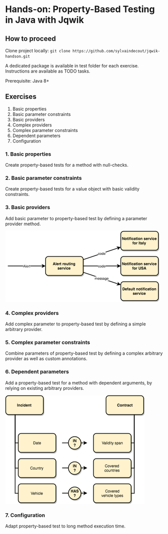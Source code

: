# Hands-on: Property-Based Testing in Java with Jqwik

## How to proceed
Clone project locally:
`git clone https://github.com/sylvaindecout/jqwik-handson.git`

A dedicated package is available in test folder for each exercise.
Instructions are available as TODO tasks.

Prerequisite: Java 8+

## Exercises
1. Basic properties
2. Basic parameter constraints
3. Basic providers
4. Complex providers
5. Complex parameter constraints
6. Dependent parameters
7. Configuration

### 1. Basic properties
Create property-based tests for a method with null-checks.

### 2. Basic parameter constraints
Create property-based tests for a value object with basic validity constraints.

### 3. Basic providers
Add basic parameter to property-based test by defining a parameter provider method.

![Use case: Alert routing](docs/images/UseCase-Exercise3.png)

### 4. Complex providers
Add complex parameter to property-based test by defining a simple arbitrary provider.

### 5. Complex parameter constraints
Combine parameters of property-based test by defining a complex arbitrary provider as well as custom annotations.

### 6. Dependent parameters
Add a property-based test for a method with dependent arguments, by relying on existing arbitrary providers.

![Use case: Incident coverage](docs/images/UseCase-Exercise6.png)

### 7. Configuration
Adapt property-based test to long method execution time.
